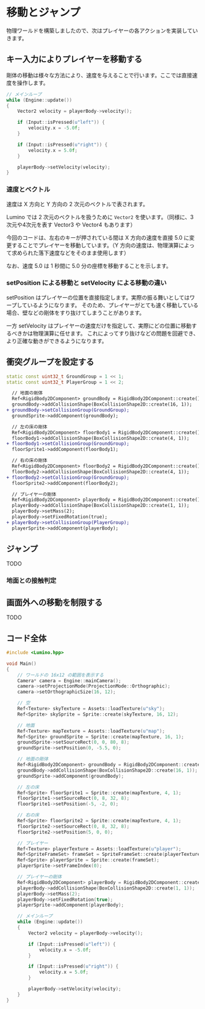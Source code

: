 移動とジャンプ
==========

物理ワールドを構築しましたので、次はプレイヤーの各アクションを実装していきます。


キー入力によりプレイヤーを移動する
----------

剛体の移動は様々な方法により、速度を与えることで行います。ここでは直接速度を操作します。

```cpp
// メインループ
while (Engine::update())
{
    Vector2 velocity = playerBody->velocity();

    if (Input::isPressed(u"left")) {
        velocity.x = -5.0f;
    }

    if (Input::isPressed(u"right")) {
        velocity.x = 5.0f;
    }

    playerBody->setVelocity(velocity);
}
```

### 速度とベクトル

速度は X 方向と Y 方向の 2 次元のベクトルで表されます。

Lumino では 2 次元のベクトルを扱うために `Vector2` を使います。（同様に、3次元や4次元を表す Vector3 や Vector4 もあります）

今回のコードは、左右のキーが押されている間は X 方向の速度を直接 5.0 に変更することでプレイヤーを移動しています。（Y 方向の速度は、物理演算によって求められた落下速度などをそのまま使用します）

なお、速度 5.0 は 1 秒間に 5.0 分の座標を移動することを示します。


### setPosition による移動と setVelocity による移動の違い

setPosition はプレイヤーの位置を直接指定します。実際の振る舞いとしてはワープしているようになります。
そのため、プレイヤーがとても速く移動している場合、壁などの剛体をすり抜けてしまうことがあります。

一方 setVelocity はプレイヤーの速度だけを指定して、実際にどの位置に移動するべきかは物理演算に任せます。
これによってすり抜けなどの問題を回避でき、より正確な動きができるようになります。


衝突グループを設定する
----------

```cpp
static const uint32_t GroundGroup = 1 << 1;
static const uint32_t PlayerGroup = 1 << 2;
```

```diff
  // 地面の剛体
  Ref<RigidBody2DComponent> groundBody = RigidBody2DComponent::create();
  groundBody->addCollisionShape(BoxCollisionShape2D::create(16, 1));
+ groundBody->setCollisionGroup(GroundGroup);
  groundSprite->addComponent(groundBody);
```

```diff
  // 左の床の剛体
  Ref<RigidBody2DComponent> floorBody1 = RigidBody2DComponent::create();
  floorBody1->addCollisionShape(BoxCollisionShape2D::create(4, 1));
+ floorBody1->setCollisionGroup(GroundGroup);
  floorSprite1->addComponent(floorBody1);
```

```diff
  // 右の床の剛体
  Ref<RigidBody2DComponent> floorBody2 = RigidBody2DComponent::create();
  floorBody2->addCollisionShape(BoxCollisionShape2D::create(4, 1));
+ floorBody2->setCollisionGroup(GroundGroup);
  floorSprite2->addComponent(floorBody2);
```

```diff
  // プレイヤーの剛体
  Ref<RigidBody2DComponent> playerBody = RigidBody2DComponent::create();
  playerBody->addCollisionShape(BoxCollisionShape2D::create(1, 1));
  playerBody->setMass(2);
  playerBody->setFixedRotation(true);
+ playerBody->setCollisionGroup(PlayerGroup);
  playerSprite->addComponent(playerBody);
```

ジャンプ
----------
TODO


### 地面との接触判定


画面外への移動を制限する
----------
TODO



コード全体
----------

```cpp
#include <Lumino.hpp>

void Main()
{
    // ワールドの 16x12 の範囲を表示する
    Camera* camera = Engine::mainCamera();
    camera->setProjectionMode(ProjectionMode::Orthographic);
    camera->setOrthographicSize(16, 12);

    // 空
    Ref<Texture> skyTexture = Assets::loadTexture(u"sky");
    Ref<Sprite> skySprite = Sprite::create(skyTexture, 16, 12);

    // 地面
    Ref<Texture> mapTexture = Assets::loadTexture(u"map");
    Ref<Sprite> groundSprite = Sprite::create(mapTexture, 16, 1);
    groundSprite->setSourceRect(0, 0, 80, 8);
    groundSprite->setPosition(0, -5.5, 0);

    // 地面の剛体
    Ref<RigidBody2DComponent> groundBody = RigidBody2DComponent::create();
    groundBody->addCollisionShape(BoxCollisionShape2D::create(16, 1));
    groundSprite->addComponent(groundBody);

    // 左の床
    Ref<Sprite> floorSprite1 = Sprite::create(mapTexture, 4, 1);
    floorSprite1->setSourceRect(0, 8, 32, 8);
    floorSprite1->setPosition(-5, -2, 0);

    // 右の床
    Ref<Sprite> floorSprite2 = Sprite::create(mapTexture, 4, 1);
    floorSprite2->setSourceRect(0, 8, 32, 8);
    floorSprite2->setPosition(5, 0, 0);

    // プレイヤー
    Ref<Texture> playerTexture = Assets::loadTexture(u"player");
    Ref<SpriteFrameSet> frameSet = SpriteFrameSet::create(playerTexture, 16, 16);
    Ref<Sprite> playerSprite = Sprite::create(frameSet);
    playerSprite->setFrameIndex(0);

    // プレイヤーの剛体
    Ref<RigidBody2DComponent> playerBody = RigidBody2DComponent::create();
    playerBody->addCollisionShape(BoxCollisionShape2D::create(1, 1));
    playerBody->setMass(2);
    playerBody->setFixedRotation(true);
    playerSprite->addComponent(playerBody);

    // メインループ
    while (Engine::update())
    {
        Vector2 velocity = playerBody->velocity();

        if (Input::isPressed(u"left")) {
            velocity.x = -5.0f;
        }

        if (Input::isPressed(u"right")) {
            velocity.x = 5.0f;
        }

        playerBody->setVelocity(velocity);
    }
}
```


